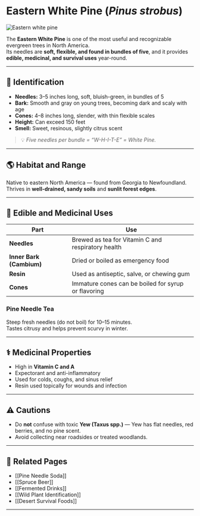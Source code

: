 # Eastern White Pine (*Pinus strobus*)

![Eastern white pine](plants/images/eastern_white_pine.jpg)

The **Eastern White Pine** is one of the most useful and recognizable evergreen trees in North America.  
Its needles are **soft, flexible, and found in bundles of five**, and it provides **edible, medicinal, and survival uses** year-round.

---

## 🌿 Identification

- **Needles:** 3–5 inches long, soft, bluish-green, in bundles of 5  
- **Bark:** Smooth and gray on young trees, becoming dark and scaly with age  
- **Cones:** 4–8 inches long, slender, with thin flexible scales  
- **Height:** Can exceed 150 feet  
- **Smell:** Sweet, resinous, slightly citrus scent  

> 💡 *Five needles per bundle = “W-H-I-T-E” = White Pine.*

---

## 🌎 Habitat and Range

Native to eastern North America — found from Georgia to Newfoundland.  
Thrives in **well-drained, sandy soils** and **sunlit forest edges**.

---

## 🌲 Edible and Medicinal Uses

| Part | Use |
|------|------|
| **Needles** | Brewed as tea for Vitamin C and respiratory health |
| **Inner Bark (Cambium)** | Dried or boiled as emergency food |
| **Resin** | Used as antiseptic, salve, or chewing gum |
| **Cones** | Immature cones can be boiled for syrup or flavoring |

### Pine Needle Tea
Steep fresh needles (do not boil) for 10–15 minutes.  
Tastes citrusy and helps prevent scurvy in winter.

---

## ⚕️ Medicinal Properties

- High in **Vitamin C and A**  
- Expectorant and anti-inflammatory  
- Used for colds, coughs, and sinus relief  
- Resin used topically for wounds and infection

---

## ⚠️ Cautions

- Do **not** confuse with toxic **Yew (Taxus spp.)** — Yew has flat needles, red berries, and no pine scent.  
- Avoid collecting near roadsides or treated woodlands.

---

## 🔗 Related Pages
- [[Pine Needle Soda]]  
- [[Spruce Beer]]  
- [[Fermented Drinks]]  
- [[Wild Plant Identification]]  
- [[Desert Survival Foods]]

---